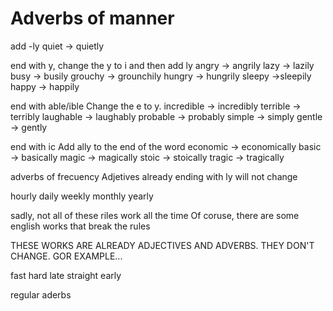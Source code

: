 # Adverbs of manner
add -ly
quiet -> quietly

end with y, change the y to i and then add ly
angry -> angrily
lazy -> lazily
busy -> busily
grouchy -> grounchily
hungry -> hungrily
sleepy ->sleepily
happy -> happily

end with able/ible Change the e to y.
incredible -> incredibly
terrible -> terribly
laughable -> laughably
probable -> probably
simple -> simply
gentle -> gently

end with ic Add ally to the end of the word
economic -> economically
basic -> basically
magic -> magically
stoic -> stoically
tragic -> tragically

adverbs of frecuency Adjetives already ending with ly
                      will not change

hourly
daily
weekly
monthly
yearly

sadly, not all of these riles work all the time
Of coruse, there are some english works that break the rules

THESE WORKS ARE ALREADY ADJECTIVES AND ADVERBS.
THEY DON'T CHANGE. GOR EXAMPLE...

fast
hard
late
straight
early

regular aderbs